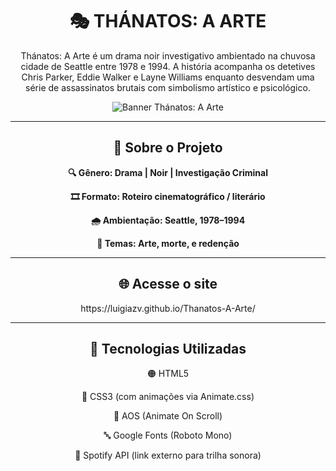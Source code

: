 <h1 align="center"><strong>🎭 THÁNATOS: A ARTE</strong></h1>

<p align="center">Thánatos: A Arte é um drama noir investigativo ambientado na chuvosa cidade de Seattle entre 1978 e 1994. A história acompanha os detetives Chris Parker, Eddie Walker e Layne Williams enquanto desvendam uma série de assassinatos brutais com simbolismo artístico e psicológico.</p>

<p align="center">
  <img src="https://github.com/user-attachments/assets/8e4e6f6a-9a63-49af-b031-07a6707fe247" alt="Banner Thánatos: A Arte"/>
</p>

---

<h2 align="center"><strong>📜 Sobre o Projeto</strong></h2>

<p align="center"><strong>🔍 Gênero: Drama | Noir | Investigação Criminal</strong></p>
<p align="center"><strong>🎞️ Formato: Roteiro cinematográfico / literário</strong></p>
<p align="center"><strong>🌧️ Ambientação: Seattle, 1978–1994</strong></p>
<p align="center"><strong>🎨 Temas: Arte, morte, e redenção</strong></p>

---

<h2 align="center"><strong>🌐 Acesse o site</strong></h2>

<p align="center">https://luigiazv.github.io/Thanatos-A-Arte/</p>

---

<h2 align="center"><strong>🧩 Tecnologias Utilizadas</strong></h2>

<p align="center">🟠 HTML5</p>
<p align="center">🔵 CSS3 (com animações via Animate.css)</p>
<p align="center">🤖 AOS (Animate On Scroll)</p>
<p align="center">🔤 Google Fonts (Roboto Mono)</p>
<p align="center">🎵 Spotify API (link externo para trilha sonora)</p>
